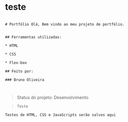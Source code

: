# teste
```

# Portfólio Olá, Bem vindo ao meu projeto de portfólio.


## Ferramentas utilizadas:

* HTML

* CSS

* Flex-box

## Feito por:

### Bruno Oliveira



```
> Status do projeto: Desenvolvimento

> ```
> Teste
> ```

```
Testes de HTML, CSS e JavaScripts serão salvos aqui
```
